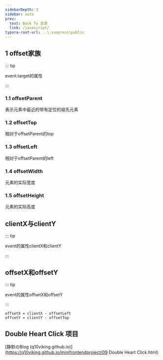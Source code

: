 ```yaml
---
sidebarDepth: 3
sidebar: auto
prev:
  text: Back To 目录
  link: /javascript/
typora-root-url: ..\.vuepress\public
---
```


## 1 offset家族

::: tip

event.target的属性

:::

### 1.1  offsetParent

表示元素中最近的带有定位的祖先元素

### 1.2 offsetTop

相对于offsetParent的top

### 1.3 offsetLeft

相对于offsetParent的left

### 1.4 offsetWidth

元素的实际宽度

### 1.5 offsetHeight

元素的实际高度



## clientX与clientY

::: tip

event的属性clientX和clientY

:::



## offsetX和offsetY

::: tip

event的属性offsetX和offsetY

:::

```
offsetX = clientX - offsetLeft
offsetY = clientY - offsetTop
```



## Double Heart Click 项目

[静默のBlog (q10viking.github.io)](https://q10viking.github.io/minifrontendproject/09 Double Heart Click.html)

<common-progresson-snippet src="https://q10viking.github.io/Mini-FrontEnd-project/13%20Double%20heart%20click/"/>



